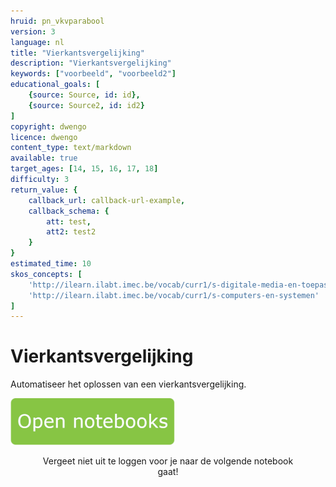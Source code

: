 ```yaml
---
hruid: pn_vkvparabool
version: 3
language: nl
title: "Vierkantsvergelijking"
description: "Vierkantsvergelijking"
keywords: ["voorbeeld", "voorbeeld2"]
educational_goals: [
    {source: Source, id: id}, 
    {source: Source2, id: id2}
]
copyright: dwengo
licence: dwengo
content_type: text/markdown
available: true
target_ages: [14, 15, 16, 17, 18]
difficulty: 3
return_value: {
    callback_url: callback-url-example,
    callback_schema: {
        att: test,
        att2: test2
    }
}
estimated_time: 10
skos_concepts: [
    'http://ilearn.ilabt.imec.be/vocab/curr1/s-digitale-media-en-toepassingen', 
    'http://ilearn.ilabt.imec.be/vocab/curr1/s-computers-en-systemen'
]
---
```

# Vierkantsvergelijking
Automatiseer het oplossen van een vierkantsvergelijking.

[![](embed/Knop.png "Knop")](https://kiks.ilabt.imec.be/jupyterhub/?id=0710 "Notebooks vierkantsvergelijking parabool")
<figure>
    <figcaption align = "center">Vergeet niet uit te loggen voor je naar de volgende notebook gaat!</figcaption>
</figure>

